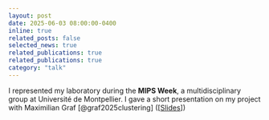```yaml
---
layout: post
date: 2025-06-03 08:00:00-0400
inline: true
related_posts: false
selected_news: true
related_publications: true
related_publications: true
category: "talk"
---
```

I represented my laboratory during the <strong> MIPS Week</strong>, a multidisciplinary group at Université de Montpellier. I gave a short presentation on my project with Maximilian Graf [@graf2025clustering] ([<a href="https://victorthuot.github.io/assets/pdf/slides_MIPS_june2025.pdf">Slides</a>])
